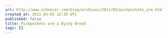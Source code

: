 ```yaml
---
url: http://www.schneier.com/blog/archives/2011/03/pickpockets_are.html
created_at: 2011-03-03 12:35 UTC
published: false
title: Pickpockets are a Dying Breed
tags: []
---
```



